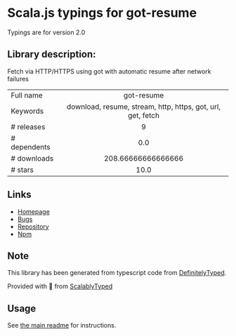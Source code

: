 
# Scala.js typings for got-resume

Typings are for version 2.0

## Library description:
Fetch via HTTP/HTTPS using got with automatic resume after network failures

|                    |                 |
| ------------------ | :-------------: |
| Full name          | got-resume |
| Keywords           | download, resume, stream, http, https, got, url, get, fetch |
| # releases         | 9 |
| # dependents       | 0.0 |
| # downloads        | 208.66666666666666 |
| # stars            | 10.0 |

## Links
- [Homepage](https://github.com/overlookmotel/got-resume#readme)
- [Bugs](https://github.com/overlookmotel/got-resume/issues)
- [Repository](https://github.com/overlookmotel/got-resume)
- [Npm](https://www.npmjs.com/package/got-resume)
    


## Note
This library has been generated from typescript code from [DefinitelyTyped](https://definitelytyped.org).

Provided with :purple_heart: from [ScalablyTyped](https://github.com/oyvindberg/ScalablyTyped)

## Usage
See [the main readme](../../readme.md) for instructions.


